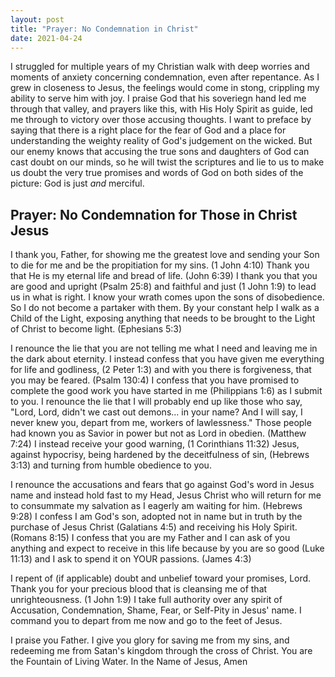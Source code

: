 ```yaml
---
layout: post
title: "Prayer: No Condemnation in Christ"
date: 2021-04-24
---
```


I struggled for multiple years of my Christian walk with deep worries and moments of anxiety concerning condemnation, even after repentance. As I grew in closeness to Jesus, the feelings would come in stong, crippling my ability to serve him with joy. I praise God that his soveriegn hand led me through that valley, and prayers like this, with His Holy Spirit as guide, led me through to victory over those accusing thoughts. I want to preface by saying that there is a right place for the fear of God and a place for understanding the weighty reality of God's judgement on the wicked. But our enemy knows that accusing the true sons and daughters of God can cast doubt on our minds, so he will twist the scriptures and lie to us to make us doubt the very true promises and words of God on both sides of the picture: God is just _and_ merciful. 

## Prayer: No Condemnation for Those in Christ Jesus

I thank you, Father, for showing me the greatest love and sending your Son to die for me and be the propitiation for my sins. (1 John 4:10) Thank you that He is my eternal life and bread of life. (John 6:39) I thank you that you are good and upright (Psalm 25:8) and faithful and just (1 John 1:9) to lead us in what is right. I know your wrath comes upon the sons of disobedience. So I do not become a partaker with them. By your constant help I walk as a Child of the Light, exposing anything that needs to be brought to the Light of Christ to become light. (Ephesians 5:3)


I renounce the lie that you are not telling me what I need and leaving me in the dark about eternity. I instead confess that you have given me everything for life and godliness, (2 Peter 1:3) and with you there is forgiveness, that you may be feared. (Psalm 130:4) I confess that you have promised to complete the good work you have started in me (Philippians 1:6) as I submit to you.
I renounce the lie that I will probably end up like those who say, "Lord, Lord, didn't we cast out demons... in your name? And I will say, I never knew you, depart from me, workers of lawlessness." Those people had known you as Savior in power but not as Lord in obedien. (Matthew 7:24) I instead receive your good warning, (1 Corinthians 11:32) Jesus, against hypocrisy, being hardened by the deceitfulness of sin, (Hebrews 3:13) and turning from humble obedience to you.


I renounce the accusations and fears that go against God's word in Jesus name and instead hold fast to my Head, Jesus Christ who will return for me to consummate my salvation as I eagerly am waiting for him. (Hebrews 9:28) I confess I am God's son, adopted not in name but in truth by the purchase of Jesus Christ (Galatians 4:5) and receiving his Holy Spirit. (Romans 8:15) I confess that you are my Father and I can ask of you anything and expect to receive in this life because by you are so good (Luke 11:13) and I ask to spend it on YOUR passions. (James 4:3)


I repent of (if applicable) doubt and unbelief toward your promises, Lord. Thank you for your precious blood that is cleansing me of that unrighteousness. (1 John 1:9) I take full authority over any spirit of Accusation, Condemnation, Shame, Fear, or Self-Pity in Jesus' name. I command you to depart from me now and go to the feet of Jesus.


I praise you Father. I give you glory for saving me from my sins, and redeeming me from Satan's kingdom through the cross of Christ. You are the Fountain of Living Water.
In the Name of Jesus,
Amen
